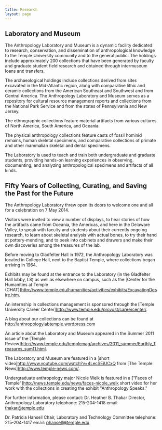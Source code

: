 ```yaml
---
title: Research
layout: page
---
```



## Laboratory and Museum

The Anthropology Laboratory and Museum is a dynamic facility dedicated to research, conservation, and dissemination of anthropological knowledge to the Temple University community and to the general public.  The holdings include approximately 200 collections that have been generated by faculty and graduate student field research and obtained through intermuseum loans and transfers.

The archaeological holdings include collections derived from sites excavated in the Mid-Atlantic region, along with comparative lithic and ceramic collections from the American Southeast and Southwest and from Central America. The Anthropology Laboratory and Museum serves as a repository for cultural resource management reports and collections from the National Park Service and from the states of Pennsylvania and New Jersey.

The ethnographic collections feature material artifacts from various cultures of North America, South America, and Oceania.

The physical anthropology collections feature casts of fossil hominid remains, human skeletal specimens, and comparative collections of primate and other mammalian skeletal and dental specimens.

The Laboratory is used to teach and train both undergraduate and graduate students, providing hands-on learning experiences in observing, documenting, and analyzing anthropological specimens and artifacts of all kinds.

## Fifty Years of Collecting, Curating, and Saving the Past for the Future

The Anthropology Laboratory threw open its doors to welcome one and all for a celebration on 7 May 2014.

Visitors were invited to view a number of displays, to hear stories of how the artifacts came from Oceania, the Americas, and here in the Delaware Valley, to speak with faculty and students about their currently ongoing research, to learn about skeletal analysis with actual bones, to try their hand at pottery-mending, and to peek into cabinets and drawers and make their own discoveries among the treasures of the lab.

Before moving to Gladfelter Hall in 1972, the Anthropology Laboratory was located in College Hall, next to the Baptist Temple, where collections began arriving in 1964.

Exhibits may be found at the entrance to the Laboratory (in the Gladfelter Hall lobby, L8) as well as elsewhere on campus, such as the [Center for the Humanities at Temple (CHAT)]http://www.temple.edu/humanities/activities/exhibits/ExcavatingDesire.htm.

An internship in collections management is sponsored through the [Temple University Career Center]http://www.temple.edu/provost/careercenter/.

A blog about our collections can be found at http://anthropologylabtemple.wordpress.com

An article about the Laboratory and Museum appeared in the Summer 2011 issue of the [Temple Review]http://www.temple.edu/templemag/archives/2011_summer/Earthly_Treasures_sum11.html.

The Laboratory and Museum are featured in a [short video]http://www.youtube.com/watch?v=4LecSEiUCxQ from [The Temple News]http://www.temple-news.com/.

Undergraduate anthropology major Nicole Welk is  featured in a ["Faces of Temple"]http://news.temple.edu/news/faces-nicole_welk short video for  her work with the collections in creating the exhibit "Anthropology Speaks."

For further information, please contact:
Dr. Heather B. Thakar
Director, Anthropology Laboratory
telephone: 215-204-1418
email: thakar@temple.edu

Dr. Patricia Hansell
Chair, Laboratory and Technology Committee
telephone: 215-204-1417
email: phansell@temple.edu

